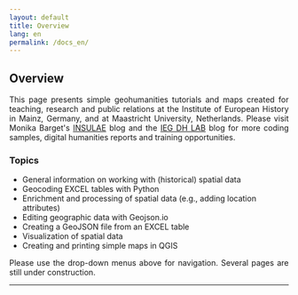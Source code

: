 ```yaml
---
layout: default
title: Overview
lang: en
permalink: /docs_en/
---
```


<h2>Overview</h2>

<p align="justify">This page presents simple geohumanities tutorials and maps created for teaching, research and public relations at the Institute of European History in Mainz, Germany, and at Maastricht University, Netherlands. Please visit Monika Barget's <a href="https://insulae.hypotheses.org/">INSULAE</a> blog and the <a href="https://dhlab.hypotheses.org/">IEG DH LAB</a> blog for more coding samples, digital humanities reports and training opportunities.</p>

<h3>Topics</h3>

<ul>
  <li>General information on working with (historical) spatial data</li>
  <li>Geocoding EXCEL tables with Python</li>
  <li>Enrichment and processing of spatial data (e.g., adding location attributes)</li>
  <li>Editing geographic data with Geojson.io</li>
  <li>Creating a GeoJSON file from an EXCEL table</li>
  <li>Visualization of spatial data</li>
  <li>Creating and printing simple maps in QGIS</li>
</ul>

<p align="justify">Please use the drop-down menus above for navigation. Several pages are still under construction.</p>

<hr>


